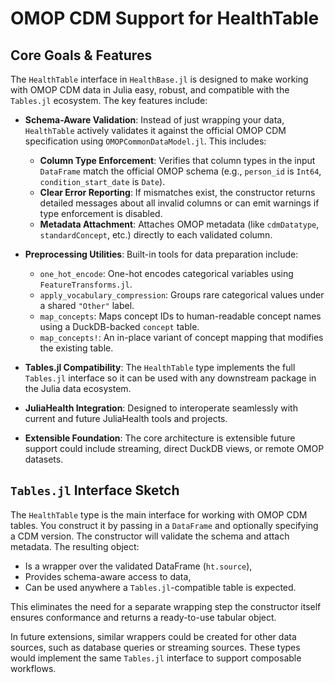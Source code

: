 # OMOP CDM Support for HealthTable

## Core Goals & Features

The `HealthTable` interface in `HealthBase.jl` is designed to make working with OMOP CDM data in Julia easy, robust, and compatible with the `Tables.jl` ecosystem. The key features include:

- **Schema-Aware Validation**: Instead of just wrapping your data, `HealthTable` actively validates it against the official OMOP CDM specification using `OMOPCommonDataModel.jl`. This includes:
    - **Column Type Enforcement**: Verifies that column types in the input `DataFrame` match the official OMOP schema (e.g., `person_id` is `Int64`, `condition_start_date` is `Date`).
    - **Clear Error Reporting**: If mismatches exist, the constructor returns detailed messages about all invalid columns or can emit warnings if type enforcement is disabled.
    - **Metadata Attachment**: Attaches OMOP metadata (like `cdmDatatype`, `standardConcept`, etc.) directly to each validated column.
    
- **Preprocessing Utilities**: Built-in tools for data preparation include:
    - `one_hot_encode`: One-hot encodes categorical variables using `FeatureTransforms.jl`.
    - `apply_vocabulary_compression`: Groups rare categorical values under a shared `"Other"` label.
    - `map_concepts`: Maps concept IDs to human-readable concept names using a DuckDB-backed `concept` table.
    - `map_concepts!`: An in-place variant of concept mapping that modifies the existing table.

- **Tables.jl Compatibility**: The `HealthTable` type implements the full `Tables.jl` interface so it can be used with any downstream package in the Julia data ecosystem.

- **JuliaHealth Integration**: Designed to interoperate seamlessly with current and future JuliaHealth tools and projects.

- **Extensible Foundation**: The core architecture is extensible future support could include streaming, direct DuckDB views, or remote OMOP datasets.


## `Tables.jl` Interface Sketch

The `HealthTable` type is the main interface for working with OMOP CDM tables. You construct it by passing in a `DataFrame` and optionally specifying a CDM version. The constructor will validate the schema and attach metadata. The resulting object:

- Is a wrapper over the validated DataFrame (`ht.source`),
- Provides schema-aware access to data,
- Can be used anywhere a `Tables.jl`-compatible table is expected.

This eliminates the need for a separate wrapping step the constructor itself ensures conformance and returns a ready-to-use tabular object.

In future extensions, similar wrappers could be created for other data sources, such as database queries or streaming sources. These types would implement the same `Tables.jl` interface to support composable workflows.